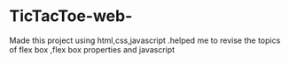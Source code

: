 # TicTacToe-web-
Made this project using html,css,javascript .helped me to revise the topics of flex box ,flex box properties and javascript 
